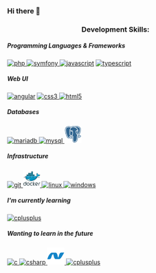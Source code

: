 ### Hi there 👋

<!-- in your body -->
<h3 align="center">Development Skills:</h3>
<h5> Programming Languages & Frameworks </h5>
<p>
  <a href="https://www.php.net" target="_blank"> 
    <img src="https://devicons.github.io/devicon/devicon.git/icons/php/php-original.svg" alt="php" title="PHP" width="40" height="40"/> 
  </a> 
  <a href="https://symfony.com/" target="_blank"> 
    <img src="https://devicons.github.io/devicon/devicon.git/icons/symfony/symfony-original.svg" alt="symfony" title="Symfony" width="40" height="40"/> 
  </a>
  <!-- <a href="https://www.java.com" target="_blank">
    <img src="https://devicons.github.io/devicon/devicon.git/icons/java/java-original-wordmark.svg" alt="java" title="Java" width="40" height="40"/> 
  </a>
  <a href="https://jakarta.ee/" target="_blank">
    <img src="https://icon-library.net//images/java-icon-png/java-icon-png-11.jpg" alt="javaee" title="Java Enterprise Edition" width="40" height="40"/></a>
  </a> -->
  <a href="https://developer.mozilla.org/de/docs/Web/JavaScript" target="_blank">
    <img src="https://devicons.github.io/devicon/devicon.git/icons/javascript/javascript-original.svg" alt="javascript" title="Javascript" width="40" height="40"/></a>
  </a>
   <a href="https://www.typescriptlang.org/" target="_blank">
    <img src="https://devicons.github.io/devicon/devicon.git/icons/typescript/typescript-original.svg" alt="typescript" title="Typescript" width="40" height="40"/></a>
  </a>
</p>
<h5> Web UI </h5>
<p>
   <a href="https://angular.io/" target="_blank">
    <img src="https://devicons.github.io/devicon/devicon.git/icons/angularjs/angularjs-plain.svg" alt="angular" title="Angular" width="40" height="40"/></a>
  </a>
  <a href="https://developer.mozilla.org/de/docs/Web/CSS" target="_blank"> 
    <img src="https://devicons.github.io/devicon/devicon.git/icons/css3/css3-original-wordmark.svg" alt="css3" title="CSS" width="40" height="40"/> 
  </a>
  <a href="https://developer.mozilla.org/de/docs/Web/HTML" target="_blank"> 
    <img src="https://devicons.github.io/devicon/devicon.git/icons/html5/html5-original-wordmark.svg" alt="html5" title="HTML" width="40" height="40"/>
  </a> 
</p>
<h5> Databases </h5>
<p>
  <a href="https://mariadb.org/" target="_blank"> 
    <img src="https://www.vectorlogo.zone/logos/mariadb/mariadb-icon.svg" alt="mariadb" title="MariaDB" width="40" height="40"/> 
  </a> 
  <a href="https://www.mysql.com/" target="_blank"> 
    <img src="https://devicons.github.io/devicon/devicon.git/icons/mysql/mysql-original-wordmark.svg" alt="mysql" title="MySQL" width="40" height="40"/> 
  </a>
  <a href="https://www.postgresql.com" target="_blank"> 
    <img src="https://github.com/devicons/devicon/blob/master/icons/postgresql/postgresql-plain.svg" alt="postgresql" title="PostgreSQL" width="40" height="40"/> 
  </a>
</p>
<h5> Infrastructure </h5>
<p> 
  <a href="https://git-scm.com/" target="_blank">
    <img src="https://www.vectorlogo.zone/logos/git-scm/git-scm-icon.svg" alt="git" title="Git" width="40" height="40"/> 
  </a>
  <a href="https://www.docker.com" target="_blank"> 
    <img src="https://github.com/devicons/devicon/blob/master/icons/docker/docker-original-wordmark.svg" alt="docker" title="Docker" width="40" height="40"/> 
  </a> 
  <a href="https://www.linux.org/" target="_blank"> 
    <img src="https://devicons.github.io/devicon/devicon.git/icons/linux/linux-original.svg" alt="linux" title="Linux" width="40" height="40"/> 
  </a>
  <a href="https://www.microsoft.com/de-de/windows" target="_blank"> 
    <img src="https://devicons.github.io/devicon/devicon.git/icons/windows8/windows8-original.svg" alt="windows" title="Windows" width="40" height="40"/> 
  </a>
</p>

<h5>I'm currently learning </h5>
<p>
  <a href="https://www.w3schools.com/cpp/" target="_blank"> 
    <img src="https://devicons.github.io/devicon/devicon.git/icons/cplusplus/cplusplus-original.svg" alt="cplusplus" title="C++" width="40" height="40"/>
  </a>
</p>

<h5>Wanting to learn in the future </h5>
<p>
   <a href="https://en.wikipedia.org/wiki/C_(programming_language)" target="_blank"> 
      <img src="https://devicons.github.io/devicon/devicon.git/icons/c/c-original.svg" alt="c" title="C" width="40" height="40"/>
  </a>
  <a href="https://docs.microsoft.com/de-de/dotnet/csharp/tour-of-csharp/" target="_blank"> 
      <img src="https://devicons.github.io/devicon/devicon.git/icons/csharp/csharp-original.svg" alt="csharp" title="C#" width="40" height="40"/>
  </a>
  <a href="https://dotnet.microsoft.com/" target="_blank"> 
    <img src="https://github.com/devicons/devicon/blob/master/icons/dot-net/dot-net-plain.svg" alt=".net" title="Microsoft .NET" width="40" height="40"/>
  </a>
  <a href="https://www.python.org/" target="_blank"> 
      <img src="https://devicons.github.io/devicon/devicon.git/icons/python/python-original.svg" alt="cplusplus" title="Python" width="40" height="40"/>
  </a>
</p>
<!--
**ErikSimonsen/ErikSimonsen** is a ✨ _special_ ✨ repository because its `README.md` (this file) appears on your GitHub profile.

Here are some ideas to get you started:

- 🔭 I’m currently working on ...
- 🌱 I’m currently learning ...
- 👯 I’m looking to collaborate on ...
- 🤔 I’m looking for help with ...
- 💬 Ask me about ...
- 📫 How to reach me: ...
- 😄 Pronouns: ...
- ⚡ Fun fact: ...
-->
